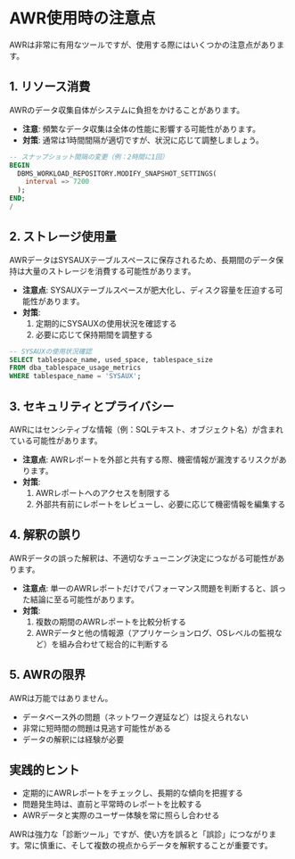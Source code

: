 # AWR使用時の注意点

AWRは非常に有用なツールですが、使用する際にはいくつかの注意点があります。

## 1. リソース消費

AWRのデータ収集自体がシステムに負担をかけることがあります。

- **注意**: 頻繁なデータ収集は全体の性能に影響する可能性があります。
- **対策**: 通常は1時間間隔が適切ですが、状況に応じて調整しましょう。

```sql
-- スナップショット間隔の変更（例：2時間に1回）
BEGIN
  DBMS_WORKLOAD_REPOSITORY.MODIFY_SNAPSHOT_SETTINGS(
    interval => 7200
  );
END;
/
```

## 2. ストレージ使用量

AWRデータはSYSAUXテーブルスペースに保存されるため、長期間のデータ保持は大量のストレージを消費する可能性があります。

- **注意点**: SYSAUXテーブルスペースが肥大化し、ディスク容量を圧迫する可能性があります。
- **対策**: 
  1. 定期的にSYSAUXの使用状況を確認する
  2. 必要に応じて保持期間を調整する

```sql
-- SYSAUXの使用状況確認
SELECT tablespace_name, used_space, tablespace_size
FROM dba_tablespace_usage_metrics
WHERE tablespace_name = 'SYSAUX';
```

## 3. セキュリティとプライバシー

AWRにはセンシティブな情報（例：SQLテキスト、オブジェクト名）が含まれている可能性があります。

- **注意点**: AWRレポートを外部と共有する際、機密情報が漏洩するリスクがあります。
- **対策**: 
  1. AWRレポートへのアクセスを制限する
  2. 外部共有前にレポートをレビューし、必要に応じて機密情報を編集する

## 4. 解釈の誤り

AWRデータの誤った解釈は、不適切なチューニング決定につながる可能性があります。

- **注意点**: 単一のAWRレポートだけでパフォーマンス問題を判断すると、誤った結論に至る可能性があります。
- **対策**: 
  1. 複数の期間のAWRレポートを比較分析する
  2. AWRデータと他の情報源（アプリケーションログ、OSレベルの監視など）を組み合わせて総合的に判断する

## 5. AWRの限界

AWRは万能ではありません。

- データベース外の問題（ネットワーク遅延など）は捉えられない
- 非常に短時間の問題は見逃す可能性がある
- データの解釈には経験が必要

## 実践的ヒント

- 定期的にAWRレポートをチェックし、長期的な傾向を把握する
- 問題発生時は、直前と平常時のレポートを比較する
- AWRデータと実際のユーザー体験を常に照らし合わせる

AWRは強力な「診断ツール」ですが、使い方を誤ると「誤診」につながります。常に慎重に、そして複数の視点からデータを解釈することが重要です。
